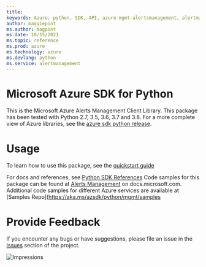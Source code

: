 ```yaml
---
title: 
keywords: Azure, python, SDK, API, azure-mgmt-alertsmanagement, alertmanagement
author: maggiepint
ms.author: magpint
ms.date: 10/15/2021
ms.topic: reference
ms.prod: azure
ms.technology: azure
ms.devlang: python
ms.service: alertmanagement
---
```


# Microsoft Azure SDK for Python

This is the Microsoft Azure Alerts Management Client Library.
This package has been tested with Python 2.7, 3.5, 3.6, 3.7 and 3.8.
For a more complete view of Azure libraries, see the [azure sdk python release](https://aka.ms/azsdk/python/all).


# Usage


To learn how to use this package, see the [quickstart guide](https://aka.ms/azsdk/python/mgmt)



For docs and references, see [Python SDK References](https://docs.microsoft.com/python/api/overview/azure/)
Code samples for this package can be found at [Alerts Management](https://docs.microsoft.com/samples/browse/?languages=python&term=Getting%20started%20-%20Managing&terms=Getting%20started%20-%20Managing) on docs.microsoft.com.
Additional code samples for different Azure services are available at [Samples Repo](https://aka.ms/azsdk/python/mgmt/samples


# Provide Feedback

If you encounter any bugs or have suggestions, please file an issue in the
[Issues](https://github.com/Azure/azure-sdk-for-python/issues)
section of the project.


![Impressions](https://azure-sdk-impressions.azurewebsites.net/api/impressions/azure-sdk-for-python%2Fazure-mgmt-alertsmanagement%2FREADME.png)

